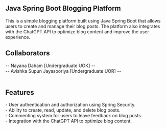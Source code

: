 <h2>Java Spring Boot Blogging Platform</h2>
This is a simple blogging platform built using Java Spring Boot that allows users to create and manage their blog posts. The platform also integrates with the ChatGPT API to optimize blog content and improve the user experience.
<br>
<h2>Collaborators</h2>
-- Nayana Daham [Undergraduate UOK] --<br>
-- Avishka Supun Jayasooriya [Undergraduate UOR] --<br>
<br>
<h2>Features</h2>
- User authentication and authorization using Spring Security.<br>
- Ability to create, read, update, and delete blog posts.<br>
- Commenting system for users to leave feedback on blog posts.<br>
- Integration with the ChatGPT API to optimize blog content.

